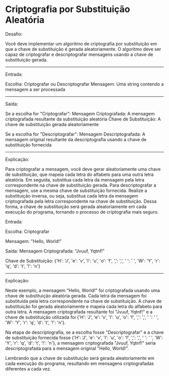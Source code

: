 # Criptografia por Substituição Aleatória


Desafio:

Você deve implementar um algoritmo de criptografia por substituição em que a chave de substituição é gerada aleatoriamente.
O algoritmo deve ser capaz de criptografar e descriptografar mensagens usando a chave de substituição gerada.

---

Entrada:

Escolha: Criptografar ou Descriptografar
Mensagem: Uma string contendo a mensagem a ser processada

---

Saída:

Se a escolha for "Criptografar":
Mensagem Criptografada: A mensagem criptografada resultante da substituição aleatória
Chave de Substituição: A chave de substituição gerada aleatoriamente


Se a escolha for "Descriptografar":
Mensagem Descriptografada: A mensagem original resultante da descriptografia usando a chave de substituição fornecida


---

Explicação:

Para criptografar a mensagem, você deve gerar aleatoriamente uma chave de substituição, 
que mapeia cada letra do alfabeto para uma outra letra aleatória. Em seguida, substitua cada letra da mensagem 
pela letra correspondente na chave de substituição gerada.
Para descriptografar a mensagem, use a mesma chave de substituição fornecida. Realize a substituição inversa, 
ou seja, substitua cada letra da mensagem criptografada pela letra correspondente na chave de substituição.
Dessa forma, a chave de substituição será gerada aleatoriamente em cada execução do programa, tornando o processo de criptografia mais seguro.


Entrada:

Escolha: Criptografar

Mensagem: "Hello, World!"

Saída:
Mensagem Criptografada: "Jvuuf, Yqtnf!"

Chave de Substituição: {'H': 'J', 'e': 'v', 'l': 'u', 'o': 'f', ',': ',', ' ': ' ', 'W': 'Y', 'r': 'q', 'd': 't', '!': 'n'}

---

Explicação:

Neste exemplo, a mensagem "Hello, World!" foi criptografada usando uma chave de substituição aleatória gerada.
Cada letra da mensagem foi substituída pela letra correspondente na chave de substituição.
A chave de substituição foi gerada aleatoriamente e mapeia cada letra do alfabeto para outra letra.
A mensagem criptografada resultante foi "Jvuuf, Yqtnf!" e a chave de substituição utilizada
foi {'H': 'J', 'e': 'v', 'l': 'u', 'o': 'f', ',': ',', ' ': ' ', 'W': 'Y', 'r': 'q', 'd': 't', '!': 'n'}.

Na etapa de descriptografia, se a escolha fosse "Descriptografar" e a chave de substituição fornecida fosse
{'H': 'J', 'e': 'v', 'l': 'u', 'o': 'f', ',': ',', ' ': ' ', 'W': 'Y', 'r': 'q', 'd': 't', '!': 'n'}, 
a mensagem criptografada "Jvuuf, Yqtnf!" seria descriptografada para a mensagem original "Hello, World!".

Lembrando que a chave de substituição será gerada aleatoriamente em cada execução do programa, resultando em mensagens criptografadas diferentes a cada vez.